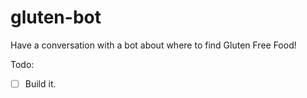 # gluten-bot
Have a conversation with a bot about where to find Gluten Free Food!

Todo: 
- [ ] Build it. 
